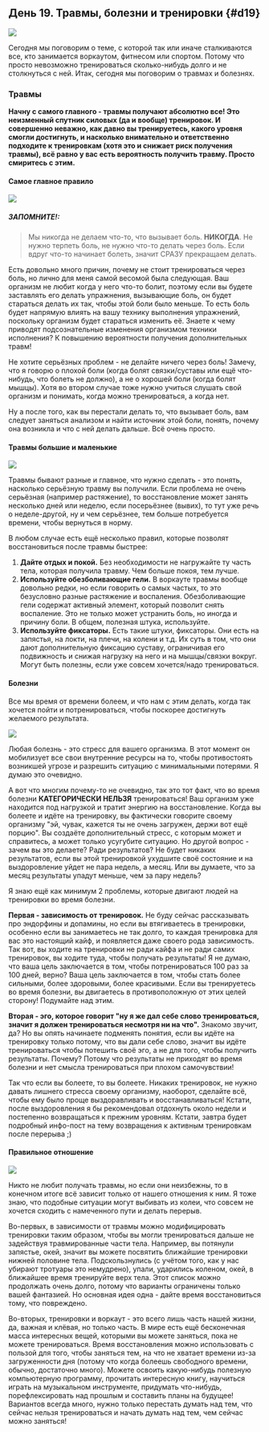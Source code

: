 ## День 19. Травмы, болезни и тренировки {#d19}

![](src/img/19.jpg)

Сегодня мы поговорим о теме, с которой так или иначе сталкиваются все, кто занимается воркаутом, фитнесом или спортом. Потому что просто невозможно тренироваться сколько-нибудь долго и не столкнуться с ней. Итак, сегодня мы поговорим о травмах и болезнях. 

### Травмы

**Начну с самого главного - травмы получают абсолютно все! Это неизменный спутник силовых (да и вообще) тренировок. И совершенно неважно, как давно вы тренируетесь, какого уровня смогли достигнуть, и насколько внимательно и ответственно подходите к тренировкам (хотя это и снижает риск получения травмы), всё равно у вас есть вероятность получить травму. Просто смиритесь с этим.** 

#### Самое главное правило

![](src/img/19-1.jpg)

> 
##### ЗАПОМНИТЕ!:
>
> Мы никогда не делаем что-то, что вызывает боль. **НИКОГДА**. Не нужно терпеть боль, не нужно что-то делать через боль. Если вдруг что-то начинает болеть, значит СРАЗУ прекращаем делать.

Есть довольно много причин, почему не стоит тренироваться через боль, но лично для меня самой весомой была следующая. Ваш организм не любит когда у него что-то болит, поэтому если вы будете заставлять его делать упражнения, вызывающие боль, он будет стараться делать их так, чтобы этой боли было меньше. То есть боль будет напрямую влиять на вашу технику выполнения упражнений, поскольку организм будет стараться изменить её. Знаете к чему приводят подсознательные изменения организмом техники исполнения? К повышению вероятности получения дополнительных травм! 

Не хотите серьёзных проблем - не делайте ничего через боль! Замечу, что я говорю о плохой боли (когда болят связки/суставы или ещё что-нибудь, что болеть не должно), а не о хорошей боли (когда болят мышцы). Хотя во втором случае тоже нужно учиться слушать свой организм и понимать, когда можно тренироваться, а когда нет. 

Ну а после того, как вы перестали делать то, что вызывает боль, вам следует заняться анализом и найти источник этой боли, понять, почему она возникла и что с ней делать дальше. Всё очень просто. 

#### Травмы большие и маленькие

![](src/img/19-2.jpg)

Травмы бывают разные и главное, что нужно сделать - это понять, насколько серьёзную травму вы получили. Если проблема не очень серьёзная (например растяжение), то восстановление может занять несколько дней или неделю, если посерьёзнее (вывих), то тут уже речь о неделе-другой, ну и чем серьёзнее, тем больше потребуется времени, чтобы вернуться в норму. 

В любом случае есть ещё несколько правил, которые позволят восстановиться после травмы быстрее: 

1. **Дайте отдых и покой.** Без необходимости не нагружайте ту часть тела, которая получила травму. Чем больше покоя, тем лучше.
2. **Используйте обезболивающие гели.** В воркауте травмы вообще довольно редки, но если говорить о самых частых, то это безусловно разные растяжение и воспаления. Обезболивающие гели содержат активный элемент, который позволит снять воспаление. Это не только может устранить боль, но иногда и причину боли. В общем, полезная штука, используйте.
3. **Используйте фиксаторы.** Есть такие штуки, фиксаторы. Они есть на запястья, на локти, на плечи, на колени и т.д. Их суть в том, что они дают дополнительную фиксацию суставу, ограничивая его подвижность и снижая нагрузку на него и на мышцы/связки вокруг. Могут быть полезны, если уже совсем хочется/надо тренироваться.

#### Болезни

Все мы время от времени болеем, и что нам с этим делать, когда так хочется пойти и потренироваться, чтобы поскорее достигнуть желаемого результата. 

![](src/img/19-3.jpg) 

Любая болезнь - это стресс для вашего организма. В этот момент он мобилизует все свои внутренние ресурсы на то, чтобы противостоять возникшей угрозе и разрешить ситуацию с минимальными потерями. Я думаю это очевидно. 

А вот что многим почему-то не очевидно, так это тот факт, что во время болезни **КАТЕГОРИЧЕСКИ НЕЛЬЗЯ** тренироваться! Ваш организм уже находится под нагрузкой и тратит энергию на восстановление. Когда вы болеете и идёте на тренировку, вы фактически говорите своему организму "эй, чувак, кажется ты не очень загружен, держи вот ещё порцию". Вы создаёте дополнительный стресс, с которым может и справитесь, а может только усугубите ситуацию. Но другой вопрос - зачем вы это делаете? Ради результатов? Не будет никаких результатов, если вы этой тренировкой ухудшите своё состояние и на выздоровление уйдет не пара недель, а месяц. Или вы думаете, что за месяц результаты упадут меньше, чем за пару недель? 

Я знаю ещё как минимум 2 проблемы, которые двигают людей на тренировки во время болезни. 

**Первая - зависимость от тренировок.** Не буду сейчас рассказывать про эндорфины и допамины, но если вы втягиваетесь в тренировки, особенно если вы занимаетесь не так долго, то каждая тренировка для вас это настоящий кайф, и появляется даже своего рода зависимость. Так вот, вы ходите на тренировки не ради кайфа и не ради самих тренировок, вы ходите туда, чтобы получать результаты! Я не думаю, что ваша цель заключается в том, чтобы потренироваться 100 раз за 100 дней, верно? Ваша цель заключается в том, чтобы стать более сильными, более здоровыми, более красивыми. Если вы тренируетесь во время болезни, вы двигаетесь в противоположную от этих целей сторону! Подумайте над этим. 

**Вторая - эго, которое говорит "ну я же дал себе слово тренироваться, значит я должен тренироваться несмотря ни на что".** Знакомо звучит, да? Но вы опять начинаете подменять понятия, если вы идёте на тренировку только потому, что вы дали себе слово, значит вы идёте тренироваться чтобы потешить своё эго, а не для того, чтобы получить результаты. Почему? Потому что результаты не приходят во время болезни и нет смысла тренироваться при плохом самочувствии! 

Так что если вы болеете, то вы болеете. Никаких тренировок, не нужно давать лишнего стресса своему организму, наоборот, сделайте всё, чтобы ему было проще выздоравливать и восстанавливаться! Кстати, после выздоровления я бы рекомендовал отдохнуть около недели и постепенно возвращаться к прежним уровням. Кстати, завтра будет подробный инфо-пост на тему возвращения к активным тренировкам после перерыва ;) 

#### Правильное отношение

![](src/img/19-4.jpg)

Никто не любит получать травмы, но если они неизбежны, то в конечном итоге всё зависит только от нашего отношения к ним. Я тоже знаю, что подобные ситуации могут выбивать из колеи, что совсем не хочется сходить с намеченного пути и делать перерыв. 

Во-первых, в зависимости от травмы можно модифицировать тренировки таким образом, чтобы вы могли тренироваться дальше не задействуя травмированные части тела. Например, вы потянули запястье, окей, значит вы можете посвятить ближайшие тренировки нижней половине тела. Подскользнулись (с учётом того, как у нас убирают тротуары это немудрено), упали, ударились коленом, окей, в ближайшее время тренируйте верх тела. Этот список можно продолжать очень долго, потому что варианты ограничены только вашей фантазией. Но основная идея одна - дайте время восстановиться тому, что повреждено. 

Во-вторых, тренировки и воркаут - это всего лишь часть нашей жизни, да, важная и клёвая, но только часть. В мире есть ещё бесконечная масса интересных вещей, которыми вы можете заняться, пока не можете тренироваться. Время восстановления можно использовать с пользой для того, чтобы заняться тем, на что не хватает времени из-за загруженности дня (потому что когда болеешь свободного времени, обычно, достаточно много). Можете освоить какую-нибудь полезную компьютерную программу, прочитать интересную книгу, научиться играть на музыкальном инструменте, придумать что-нибудь, порефлексировать над прошлым и составить планы на будущее! Вариантов всегда много, нужно только перестать думать над тем, что сейчас нельзя тренироваться и начать думать над тем, чем сейчас можно заняться! 

